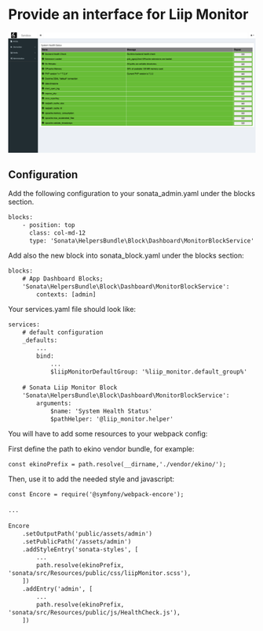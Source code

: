 # Provide an interface for Liip Monitor

![liip-monitor.png](img/liip-monitor.png)

## Configuration

Add the following configuration to your sonata_admin.yaml under the blocks section.

```
blocks:
    - position: top
      class: col-md-12
      type: 'Sonata\HelpersBundle\Block\Dashboard\MonitorBlockService'
```

Add also the new block into sonata_block.yaml under the blocks section:

```
blocks:
    # App Dashboard Blocks;
    'Sonata\HelpersBundle\Block\Dashboard\MonitorBlockService':
        contexts: [admin]
```

Your services.yaml file should look like:

```
services:
    # default configuration
    _defaults:
        ...
        bind:
            ...
            $liipMonitorDefaultGroup: '%liip_monitor.default_group%'

    # Sonata Liip Monitor Block
    'Sonata\HelpersBundle\Block\Dashboard\MonitorBlockService':
        arguments:
            $name: 'System Health Status'
            $pathHelper: '@liip_monitor.helper'
```

You will have to add some resources to your webpack config:

First define the path to ekino vendor bundle, for example:

```
const ekinoPrefix = path.resolve(__dirname,'./vendor/ekino/');
```

Then, use it to add the needed style and javascript:

```
const Encore = require('@symfony/webpack-encore');

...

Encore
    .setOutputPath('public/assets/admin')
    .setPublicPath('/assets/admin')
    .addStyleEntry('sonata-styles', [
        ...
        path.resolve(ekinoPrefix, 'sonata/src/Resources/public/css/liipMonitor.scss'),
    ])
    .addEntry('admin', [
        ...
        path.resolve(ekinoPrefix, 'sonata/src/Resources/public/js/HealthCheck.js'),
    ])
```



